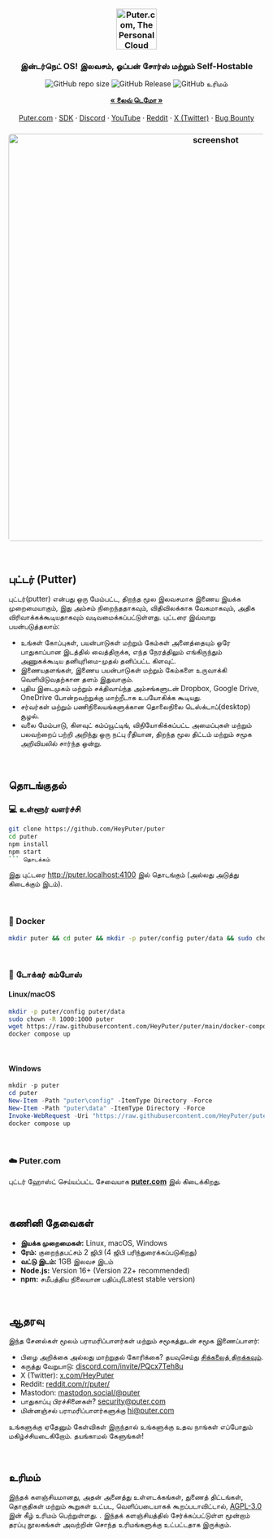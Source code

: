 <h3 align="center"><img width="80" alt="Puter.com, The Personal Cloud Computer: உங்கள் கோப்புகள், ஆப்ஸ் மற்றும் கேம்கள் அனைத்தும் ஒரே இடத்தில் எங்கிருந்தும் எந்த நேரத்திலும் அணுகலாம்." src="https://assets.puter.site/puter-logo.png"></h3>

<h3 align="center">இன்டர்நெட் OS! இலவசம், ஓப்பன் சோர்ஸ் மற்றும் Self-Hostable</h3>

<p align="center">
    <img alt="GitHub repo size" src="https://img.shields.io/github/repo-size/HeyPuter/puter"> <img alt="GitHub Release" src="https://img.shields.io/github/v/release/HeyPuter/puter?label=latest%20version"> <img alt="GitHub உரிமம்" src="https://img.shields.io/github/license/HeyPuter/puter" >
</p>
<p align="center">
    <a href="https://puter.com/"><strong>« லைவ் டெமோ »</strong></a>
    <br />
    <br />
    <a href="https://puter.com">Puter.com</a>
    ·
    <a href="https://docs.puter.com" target="_blank">SDK</a>
    ·
    <a href="https://discord.com/invite/PQcx7Teh8u">Discord</a>
    ·
    <a href="https://www.youtube.com/@EricsPuterVideos">YouTube</a>
    ·
    <a href="https://reddit.com/r/puter">Reddit</a>
        ·
    <a href="https://twitter.com/HeyPuter">X (Twitter)</a>
        ·
    <a href="https://hackerone.com/puter_h1b">Bug Bounty</a>
</p>

<h3 align="center"><img width="800" style="border-radius:5px;" alt="screenshot" src="https://assets.puter.site/puter.com-screenshot-3.webp"></h3>

<br/>

## புட்டர் (Putter)

புட்டர்(putter) என்பது ஒரு மேம்பட்ட, திறந்த மூல இலவசமாக இணைய இயக்க முறைமையாகும், இது அம்சம் நிறைந்ததாகவும், விதிவிலக்காக வேகமாகவும், அதிக விரிவாக்கக்கூடியதாகவும் வடிவமைக்கப்பட்டுள்ளது. புட்டரை இவ்வாறு பயன்படுத்தலாம்:

- உங்கள் கோப்புகள், பயன்பாடுகள் மற்றும் கேம்கள் அனைத்தையும் ஒரே பாதுகாப்பான இடத்தில் வைத்திருக்க, எந்த நேரத்திலும் எங்கிருந்தும் அணுகக்கூடிய தனியுரிமை-முதல் தனிப்பட்ட கிளவுட்.
- இணையதளங்கள், இணைய பயன்பாடுகள் மற்றும் கேம்களை உருவாக்கி வெளியிடுவதற்கான தளம் இதுவாகும்.
- புதிய இடைமுகம் மற்றும் சக்திவாய்ந்த அம்சங்களுடன் Dropbox, Google Drive, OneDrive போன்றவற்றுக்கு மாற்றீடாக உபயோகிக்க கூடியது.
- சர்வர்கள் மற்றும் பணிநிலையங்களுக்கான தொலைநிலை டெஸ்க்டாப்(desktop) சூழல்.
- வலை மேம்பாடு, கிளவுட் கம்ப்யூட்டிங், விநியோகிக்கப்பட்ட அமைப்புகள் மற்றும் பலவற்றைப் பற்றி அறிந்து ஒரு நட்பு ரீதியான, திறந்த மூல திட்டம் மற்றும் சமூக அறிவியலில் சார்ந்த ஒன்று.

<br/>

## தொடங்குதல்

### 💻 உள்ளூர் வளர்ச்சி

```bash
git clone https://github.com/HeyPuter/puter
cd puter
npm install
npm start
``` தொடக்கம்
```

இது புட்டரை <http://puter.localhost:4100> இல் தொடங்கும் (அல்லது அடுத்து கிடைக்கும் இடம்).

<br/>

### 🐳 Docker

```bash
mkdir puter && cd puter && mkdir -p puter/config puter/data && sudo chown -R 1000:1000 puter && docker run --rm -p 4100:4100 -v `pwd`/puter/config:/etc/puter -v `pwd`/puter/data:/var/puter  ghcr.io/heyputer/puter
```

<br/>

### 🐙 டோக்கர் கம்போஸ்

#### Linux/macOS
```bash
mkdir -p puter/config puter/data
sudo chown -R 1000:1000 puter
wget https://raw.githubusercontent.com/HeyPuter/puter/main/docker-compose.yml
docker compose up
```
<br/>

#### Windows


```powershell
mkdir -p puter
cd puter
New-Item -Path "puter\config" -ItemType Directory -Force
New-Item -Path "puter\data" -ItemType Directory -Force
Invoke-WebRequest -Uri "https://raw.githubusercontent.com/HeyPuter/puter/main/docker-compose.yml" -OutFile "docker-compose.yml"
docker compose up
```
<br/>

### ☁️ Puter.com

புட்டர் ஹோஸ்ட் செய்யப்பட்ட சேவையாக [**puter.com**](https://puter.com) இல் கிடைக்கிறது.

<br/>

## கணினி தேவைகள்

- **இயக்க முறைமைகள்:** Linux, macOS, Windows
- **ரேம்:** குறைந்தபட்சம் 2 ஜிபி (4 ஜிபி பரிந்துரைக்கப்படுகிறது)
- **வட்டு இடம்:** 1GB இலவச இடம்
- **Node.js:** Version 16+ (Version 22+ recommended)
- **npm:** சமீபத்திய நிலையான பதிப்பு(Latest stable version)

<br/>

## ஆதரவு

இந்த சேனல்கள் மூலம் பராமரிப்பாளர்கள் மற்றும் சமூகத்துடன் சமூக இணைப்பாளர்:

- பிழை அறிக்கை அல்லது மாற்றுதல் கோரிக்கை? தயவுசெய்து [சிக்கலைத் திறக்கவும்](https://github.com/HeyPuter/puter/issues/new/choose).
- கருத்து வேறுபாடு: [discord.com/invite/PQcx7Teh8u](https://discord.com/invite/PQcx7Teh8u)
- X (Twitter):  [x.com/HeyPuter](https://x.com/HeyPuter)
- Reddit: [reddit.com/r/puter/](https://www.reddit.com/r/puter/)
- Mastodon: [mastodon.social/@puter](https://mastodon.social/@puter)
- பாதுகாப்பு பிரச்சினைகள்? [security@puter.com](mailto:security@puter.com)
- மின்னஞ்சல் பராமரிப்பாளர்களுக்கு [hi@puter.com](mailto:hi@puter.com)

உங்களுக்கு ஏதேனும் கேள்விகள் இருந்தால் உங்களுக்கு உதவ நாங்கள் எப்போதும் மகிழ்ச்சியடைகிறோம். தயங்காமல் கேளுங்கள்!

<br/>

## உரிமம்

இந்தக் களஞ்சியமானது, அதன் அனைத்து உள்ளடக்கங்கள், துணைத் திட்டங்கள், தொகுதிகள் மற்றும் கூறுகள் உட்பட, வெளிப்படையாகக் கூறப்படாவிட்டால், [AGPL-3.0](https://github.com/HeyPuter/puter/blob/main/LICENSE.txt) இன் கீழ் உரிமம் பெற்றுள்ளது. . இந்தக் களஞ்சியத்தில் சேர்க்கப்பட்டுள்ள மூன்றாம் தரப்பு நூலகங்கள் அவற்றின் சொந்த உரிமங்களுக்கு உட்பட்டதாக இருக்கும்.

<br/>
